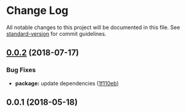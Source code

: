 # Change Log

All notable changes to this project will be documented in this file. See [standard-version](https://github.com/conventional-changelog/standard-version) for commit guidelines.

<a name="0.0.2"></a>
## [0.0.2](https://github.com/PolymerX/lit-loader/compare/v0.0.1...v0.0.2) (2018-07-17)


### Bug Fixes

* **package:** update dependencies ([1f110eb](https://github.com/PolymerX/lit-loader/commit/1f110eb))



<a name="0.0.1"></a>
## 0.0.1 (2018-05-18)
